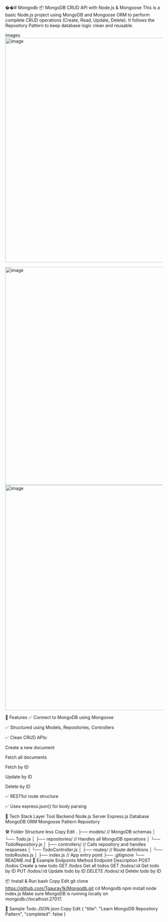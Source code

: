 ��#   M o n g o d b 
 
 📦 MongoDB CRUD API with Node.js & Mongoose
This is a basic Node.js project using MongoDB and Mongoose ORM to perform complete CRUD operations (Create, Read, Update, Delete). It follows the Repository Pattern to keep database logic clean and reusable.

images 
<img width="1365" height="715" alt="image" src="https://github.com/user-attachments/assets/87080d57-0484-48df-a6a3-aadb78ad3803" />

<img width="1360" height="694" alt="image" src="https://github.com/user-attachments/assets/8a725a88-2cc1-43ec-98d2-689f95d80b48" />

<img width="1358" height="717" alt="image" src="https://github.com/user-attachments/assets/7e3b1c8b-907f-4640-bfbc-e08d32dbb1d6" />

🚀 Features
✅ Connect to MongoDB using Mongoose

✅ Structured using Models, Repositories, Controllers

✅ Clean CRUD APIs:

Create a new document

Fetch all documents

Fetch by ID

Update by ID

Delete by ID

✅ RESTful route structure

✅ Uses express.json() for body parsing

🧱 Tech Stack
Layer	Tool
Backend	Node.js
Server	Express.js
Database	MongoDB
ORM	Mongoose
Pattern	Repository

🛠 Folder Structure
less
Copy
Edit
.
├── models/            // MongoDB schemas
│   └── Todo.js
│
├── repositories/      // Handles all MongoDB operations
│   └── TodoRepository.js
│
├── controllers/       // Calls repository and handles responses
│   └── TodoController.js
│
├── routes/            // Route definitions
│   └── todoRoutes.js
│
├── index.js           // App entry point
├── .gitignore
└── README.md
🔗 Example Endpoints
Method	Endpoint	Description
POST	/todos	Create a new todo
GET	/todos	Get all todos
GET	/todos/:id	Get todo by ID
PUT	/todos/:id	Update todo by ID
DELETE	/todos/:id	Delete todo by ID

📦 Install & Run
bash
Copy
Edit
git clone https://github.com/Tgaurav1k/Mongodb.git
cd Mongodb
npm install
node index.js
Make sure MongoDB is running locally on mongodb://localhost:27017.

📂 Sample Todo JSON
json
Copy
Edit
{
  "title": "Learn MongoDB Repository Pattern",
  "completed": false
}
